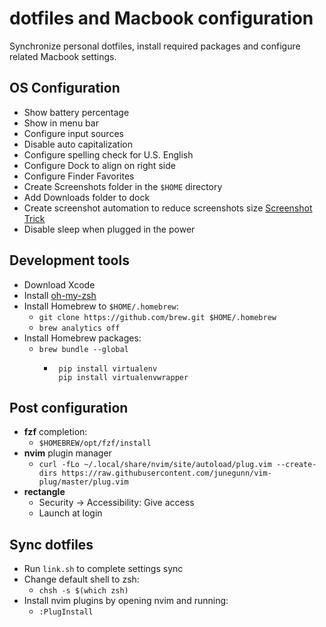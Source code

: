 # dotfiles and Macbook configuration
Synchronize personal dotfiles, install required packages and configure related Macbook settings.

## OS Configuration
- Show battery percentage
- Show in menu bar
- Configure input sources
- Disable auto capitalization
- Configure spelling check for U.S. English
- Configure Dock to align on right side
- Configure Finder Favorites
- Create Screenshots folder in the `$HOME` directory
- Add Downloads folder to dock
- Create screenshot automation to reduce screenshots size [Screenshot Trick](https://about.gitlab.com/blog/2020/01/30/simple-trick-for-smaller-screenshots/)
- Disable sleep when plugged in the power
## Development tools
- Download Xcode
- Install [oh-my-zsh](https://github.com/robbyrussell/oh-my-zsh)
- Install Homebrew to `$HOME/.homebrew`:
   - `git clone https://github.com/brew.git $HOME/.homebrew`
   - `brew analytics off`
- Install Homebrew packages:
   - `brew bundle --global`
     - ```shell
        pip install virtualenv
        pip install virtualenvwrapper
        ```
## Post configuration
- **fzf** completion:
   - `$HOMEBREW/opt/fzf/install`
- **nvim** plugin manager
   - `curl -fLo ~/.local/share/nvim/site/autoload/plug.vim --create-dirs https://raw.githubusercontent.com/junegunn/vim-plug/master/plug.vim`
- **rectangle**
  - Security -> Accessibility: Give access
  - Launch at login
## Sync dotfiles
- Run `link.sh` to complete settings sync
- Change default shell to zsh:
   - `chsh -s $(which zsh)`
- Install nvim plugins by opening nvim and running:
   - `:PlugInstall`
